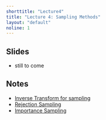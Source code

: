 ```yaml
---
shorttitle: "Lecture4"
title: "Lecture 4: Sampling Methods"
layout: "default"
noline: 1
---
```


## Slides

- still to come

## Notes

- [Inverse Transform for sampling](../wiki/inversetransform.html)
- [Rejection Sampling](../wiki/rejectionsampling.html)
- [Importance Sampling](../wiki/importancesampling.html)
